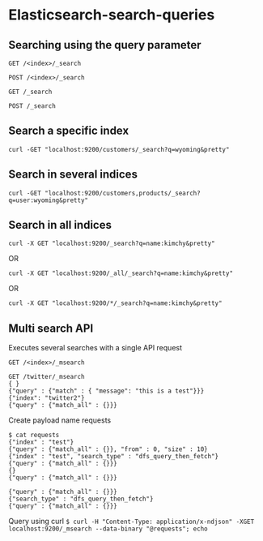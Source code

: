 # Elasticsearch-search-queries

## Searching using the query parameter

`GET /<index>/_search`

`POST /<index>/_search`

`GET /_search`

`POST /_search`

## Search a specific index

`curl -GET "localhost:9200/customers/_search?q=wyoming&pretty"`

## Search in several indices

`curl -GET "localhost:9200/customers,products/_search?q=user:wyoming&pretty"`

## Search in all indices

`curl -X GET "localhost:9200/_search?q=name:kimchy&pretty"`

OR

`curl -X GET "localhost:9200/_all/_search?q=name:kimchy&pretty"`

OR

`curl -X GET "localhost:9200/*/_search?q=name:kimchy&pretty"`

## Multi search API
Executes several searches with a single API request

`GET /<index>/_msearch`

```	
GET /twitter/_msearch
{ }
{"query" : {"match" : { "message": "this is a test"}}}
{"index": "twitter2"}
{"query" : {"match_all" : {}}}
```

Create payload name requests
```
$ cat requests
{"index" : "test"}
{"query" : {"match_all" : {}}, "from" : 0, "size" : 10}
{"index" : "test", "search_type" : "dfs_query_then_fetch"}
{"query" : {"match_all" : {}}}
{}
{"query" : {"match_all" : {}}}

{"query" : {"match_all" : {}}}
{"search_type" : "dfs_query_then_fetch"}
{"query" : {"match_all" : {}}}
```

Query using curl
`$ curl -H "Content-Type: application/x-ndjson" -XGET localhost:9200/_msearch --data-binary "@requests"; echo
`

